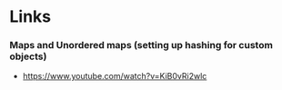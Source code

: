 # Links

### Maps and Unordered maps (setting up hashing for custom objects)
- https://www.youtube.com/watch?v=KiB0vRi2wlc

